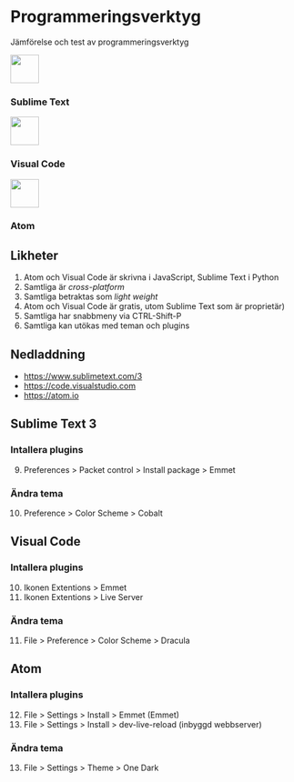 # Programmeringsverktyg
Jämförelse och test av programmeringsverktyg

<img src="https://upload.wikimedia.org/wikipedia/en/4/4c/Sublime_Text_Logo.png" width="50px">

### Sublime Text

<img src="https://upload.wikimedia.org/wikipedia/commons/thumb/f/f3/Visual_Studio_Code_0.10.1_icon.png/768px-Visual_Studio_Code_0.10.1_icon.png" width="50px">

### Visual Code

<img src="https://cdn-business.discourse.org/uploads/github_atom/490/d8548f4ce56f1599.png" width="50px">

### Atom

## Likheter
1. Atom och Visual Code är skrivna i JavaScript, Sublime Text i Python
2. Samtliga är _cross-platform_
3. Samtliga betraktas som _light weight_
3. Atom och Visual Code är gratis, utom Sublime Text som är proprietär)
4. Samtliga har snabbmeny via CTRL-Shift-P
5. Samtliga kan utökas med teman och plugins
## Nedladdning
* <a href="https://www.sublimetext.com/3">https://www.sublimetext.com/3</a>
* <a href="https://code.visualstudio.com">https://code.visualstudio.com</a>
* <a href="https://atom.io/">https://atom.io</a>
## Sublime Text 3
### Intallera plugins
9. Preferences > Packet control > Install package > Emmet
### Ändra tema
10. Preference > Color Scheme > Cobalt


## Visual Code
### Intallera plugins
10. Ikonen Extentions > Emmet
9. Ikonen Extentions > Live Server
### Ändra tema
11. File > Preference > Color Scheme > Dracula


## Atom
### Intallera plugins
12. File > Settings > Install > Emmet (Emmet)
9. File > Settings > Install > dev-live-reload (inbyggd webbserver)
### Ändra tema
13. File > Settings > Theme > One Dark
